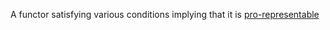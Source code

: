 A functor satisfying various conditions implying that it is [pro-representable](https://ncatlab.org/nlab/show/pro-representable+functor)